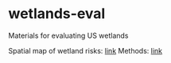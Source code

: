 # wetlands-eval

Materials for evaluating US wetlands

Spatial map of wetland risks: [link](https://tbep-tech.github.io/wetlands-eval/wetrisk)
Methods: [link](https://tbep-tech.github.io/wetlands-eval/methods)
